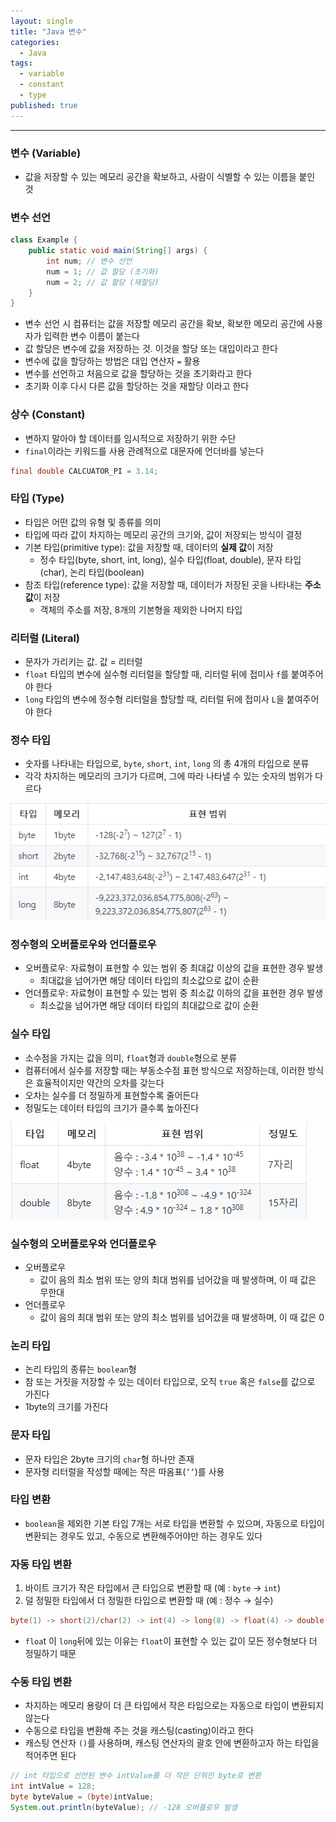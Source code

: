 ```yaml
---
layout: single
title: "Java 변수"
categories:
  - Java
tags:
  - variable
  - constant
  - type
published: true
---
```

----

### 변수 (Variable)
- 값을 저장할 수 있는 메모리 공간을 확보하고, 사람이 식별할 수 있는 이름을 붙인 것

### 변수 선언
```java
class Example {
	public static void main(String[] args) {
		int num; // 변수 선언
		num = 1; // 값 할당 (초기화)
		num = 2; // 값 할당 (재할당)
	}
}
```
- 변수 선언 시 컴퓨터는 값을 저장할 메모리 공간을 확보, 확보한  메모리 공간에 사용자가 입력한 변수 이름이 붙는다
- 값 할당은 변수에 값을 저장하는 것. 이것을 할당 또는 대입이라고 한다
- 변수에 값을 할당하는 방법은 대입 연산자 `=` 활용
- 변수를 선언하고 처음으로 값을 할당하는 것을 초기화라고 한다
- 초기화 이후 다시 다른 값을 할당하는 것을 재할당 이라고 한다

### 상수 (Constant)
- 변하지 말아야 할 데이터를 임시적으로 저장하기 위한 수단
- `final`이라는 키워드를 사용 관례적으로 대문자에 언더바를 넣는다

```java
final double CALCUATOR_PI = 3.14;
```

### 타입 (Type)
- 타입은 어떤 값의 유형 및 종류를 의미
- 타입에 따라 값이 차지하는 메모리 공간의 크기와, 값이 저장되는 방식이 결정
- 기본 타입(primitive type): 값을 저장할 때, 데이터의 **실제 값**이 저장
	- 정수 타입(byte, short, int, long), 실수 타입(float, double), 문자 타입(char), 논리 타입(boolean)
- 참조 타입(reference type): 값을 저장할 때, 데이터가 저장된 곳을 나타내는 **주소값**이 저장 
	- 객체의 주소를 저장, 8개의 기본형을 제외한 나머지 타입

### 리터럴 (Literal)
- 문자가 가리키는 값. 값 = 리터럴
- `float` 타입의 변수에 실수형 리터럴을 할당할 때, 리터럴 뒤에 접미사 `f`를 붙여주어야 한다
- `long` 타입의 변수에 정수형 리터럴을 할당할 때, 리터럴 뒤에 접미사 `L`을 붙여주어야 한다

### 정수 타입
- 숫자를 나타내는 타입으로, `byte`, `short`, `int`, `long` 의 총 4개의 타입으로 분류
- 각각 차지하는 메모리의 크기가 다르며, 그에 따라 나타낼 수 있는 숫자의 범위가 다르다

![324234.png](https://raw.githubusercontent.com/1111jsh/image/upload/324234.png?token=A4WG6JV242NRDQD4WHFFDELDURKJ4)


### 정수형의 오버플로우와 언더플로우
- 오버플로우: 자료형이 표현할 수 있는 범위 중 최대값 이상의 값을 표현한 경우 발생
	- 최대값을 넘어가면 해당 데이터 타입의 최소값으로 값이 순환
- 언더플로우: 자료형이 표현할 수 있는 범위 중 최소값 이하의 값을 표현한 경우 발생
	- 최소값을 넘어가면 해당 데이터 타입의 최대값으로 값이 순환

### 실수 타입
- 소수점을 가지는 값을 의미, `float`형과 `double`형으로 분류
- 컴퓨터에서 실수를 저장할 때는 부동소수점 표현 방식으로 저장하는데, 이러한 방식은 효율적이지만 약간의 오차를 갖는다
- 오차는 실수를 더 정밀하게 표현할수록 줄어든다
- 정밀도는 데이터 타입의 크기가 클수록 높아진다

![image.png](https://raw.githubusercontent.com/1111jsh/image/upload/20221222215501.png?token=A4WG6JWW32HAZRSJN332SQ3DURJ6G)


### 실수형의 오버플로우와 언더플로우
- 오버플로우    
    -   값이 음의 최소 범위 또는 양의 최대 범위를 넘어갔을 때 발생하며, 이 때 값은 무한대
-   언더플로우    
    -   값이 음의 최대 범위 또는 양의 최소 범위를 넘어갔을 때 발생하며, 이 때 값은 0

### 논리 타입
- 논리 타입의 종류는 `boolean`형 
- 참 또는 거짓을 저장할 수 있는 데이터 타입으로, 오직 `true` 혹은 `false`를 값으로 가진다
- 1byte의 크기를 가진다

### 문자 타입
- 문자 타입은 2byte 크기의 `char`형 하나만 존재
- 문자형 리터럴을 작성할 때에는 작은 따옴표(`’’`)를 사용

### 타입 변환
- `boolean`을 제외한 기본 타입 7개는 서로 타입을 변환할 수 있으며, 자동으로 타입이 변환되는 경우도 있고, 수동으로 변환해주어야만 하는 경우도 있다

### 자동 타입 변환
1. 바이트 크기가 작은 타입에서 큰 타입으로 변환할 때 (예 : `byte` → `int`)
2. 덜 정밀한 타입에서 더 정밀한 타입으로 변환할 때 (예 : 정수 → 실수)

```java
byte(1) -> short(2)/char(2) -> int(4) -> long(8) -> float(4) -> double(8)
```
- `floa`t 이 `long`뒤에 있는 이유는 `float`이 표현할 수 있는 값이 모든 정수형보다 더 정밀하기 때문

### 수동 타입 변환
- 차지하는 메모리 용량이 더 큰 타입에서 작은 타입으로는 자동으로 타입이 변환되지 않는다
- 수동으로 타입을 변환해 주는 것을 캐스팅(casting)이라고 한다
- 캐스팅 연산자 `()`를 사용하며, 캐스팅 연산자의 괄호 안에 변환하고자 하는 타입을 적어주면 된다

```java
// int 타입으로 선언된 변수 intValue를 더 작은 단위인 byte로 변환
int intValue = 128;
byte byteValue = (byte)intValue;
System.out.println(byteValue); // -128 오버플로우 발생
```
